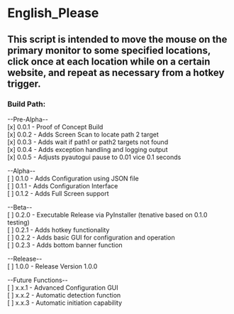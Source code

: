 # English_Please  

## This script is intended to move the mouse on the primary monitor to some specified locations, click once at each location while on a certain website, and repeat as necessary from a hotkey trigger.  

### Build Path:  
  
--Pre-Alpha--  
[x] 0.0.1 - Proof of Concept Build  
[x] 0.0.2 - Adds Screen Scan to locate path 2 target  
[x] 0.0.3 - Adds wait if path1 or path2 targets not found  
[x] 0.0.4 - Adds exception handling and logging output  
[x] 0.0.5 - Adjusts pyautogui pause to 0.01 vice 0.1 seconds    

--Alpha--  
[ ] 0.1.0 - Adds Configuration using JSON file  
[ ] 0.1.1 - Adds Configuration Interface  
[ ] 0.1.2 - Adds Full Screen support  
  
--Beta--  
[ ] 0.2.0 - Executable Release via PyInstaller (tenative based on 0.1.0 testing)  
[ ] 0.2.1 - Adds hotkey functionality  
[ ] 0.2.2 - Adds basic GUI for configuration and operation  
[ ] 0.2.3 - Adds bottom banner function  
  
--Release--  
[ ] 1.0.0 - Release Version 1.0.0  

--Future Functions--  
[ ] x.x.1 - Advanced Configuration GUI  
[ ] x.x.2 - Automatic detection function  
[ ] x.x.3 - Automatic initiation capability  
